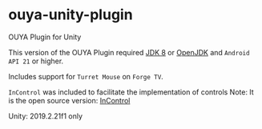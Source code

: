 # ouya-unity-plugin

OUYA Plugin for Unity

This version of the OUYA Plugin required [JDK 8](http://www.oracle.com/technetwork/java/javase/downloads/index.html) or [OpenJDK](https://learn.microsoft.com/en-us/java/openjdk/download) and `Android API 21` or higher.

Includes support for `Turret Mouse` on `Forge TV`.

`InControl` was included to facilitate the implementation of controls
Note: It is the open source version: [InControl](https://github.com/pbhogan/InControl.git)

Unity: 2019.2.21f1 only
